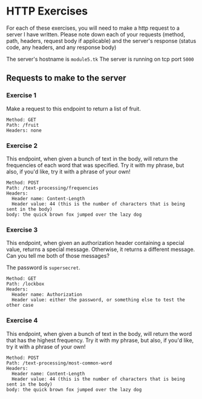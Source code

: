 # HTTP Exercises

For each of these exercises, you will need to make a http request to a server I have written. Please
note down each of your requests (method, path, headers, request body if applicable) and the server's
response (status code, any headers, and any response body)

The server's hostname is `module5.tk`
The server is running on tcp port `5000`

## Requests to make to the server

### Exercise 1

Make a request to this endpoint to return a list of fruit.
```
Method: GET
Path: /fruit
Headers: none
```

### Exercise 2

This endpoint, when given a bunch of text in the body, will return the frequencies of each word
that was specified. Try it with my phrase, but also, if you'd like, try it with a phrase of your
own!
```
Method: POST
Path: /text-processing/frequencies
Headers:
  Header name: Content-Length
  Header value: 44 (this is the number of characters that is being sent in the body)
body: the quick brown fox jumped over the lazy dog
```

### Exercise 3

This endpoint, when given an authorization header containing a special value, returns a special
message. Otherwise, it returns a different message. Can you tell me both of those messages?

The password is `supersecret`.

```
Method: GET
Path: /lockbox
Headers:
  Header name: Authorization
  Header value: either the password, or something else to test the other case
```

### Exercise 4

This endpoint, when given a bunch of text in the body, will return the word that has the highest
frequency. Try it with my phrase, but also, if you'd like, try it with a phrase of your own!
```
Method: POST
Path: /text-processing/most-common-word
Headers:
  Header name: Content-Length
  Header value: 44 (this is the number of characters that is being sent in the body)
body: the quick brown fox jumped over the lazy dog
```
